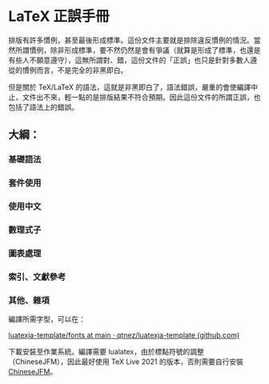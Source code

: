 # LaTeX 正誤手冊

排版有許多慣例，甚至最後形成標準。這份文件主要就是排除違反慣例的情況。當然所謂慣例，除非形成標準，要不然仍然是會有爭議（就算是形成了標準，也還是有些人不願意遵守），這無所謂對、錯，這份文件的「正誤」也只是針對多數人遵從的慣例而言，不是完全的非黑即白。

但是關於 TeX/LaTeX 的語法，這就是非黑即白了，語法錯誤，嚴重的會使編譯中止，文件出不來，輕一點的是排版結果不符合預期。因此這份文件的所謂正誤，也包括了語法上的錯誤。

## 大綱：

### 基礎語法

### 套件使用

### 使用中文

### 數理式子

### 圖表處理

### 索引、文獻參考

### 其他、雜項

編譯所需字型，可以在：

[luatexja-template/fonts at main · qtnez/luatexja-template (github.com)](https://github.com/qtnez/luatexja-template/tree/main/fonts)

下載安裝至作業系統。編譯需要 lualatex，由於標點符號的調整（ChineseJFM），因此最好使用 TeX Live 2021 的版本，否則需要自行安裝 [ChineseJFM](https://github.com/tanukihee/ChineseJFM)。
